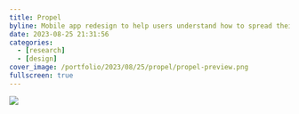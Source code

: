 ```yaml
---
title: Propel
byline: Mobile app redesign to help users understand how to spread their EBT through a month
date: 2023-08-25 21:31:56
categories:
  - [research]
  - [design]
cover_image: /portfolio/2023/08/25/propel/propel-preview.png
fullscreen: true
---
```


[![](propel.jpg)](propel.jpg)
